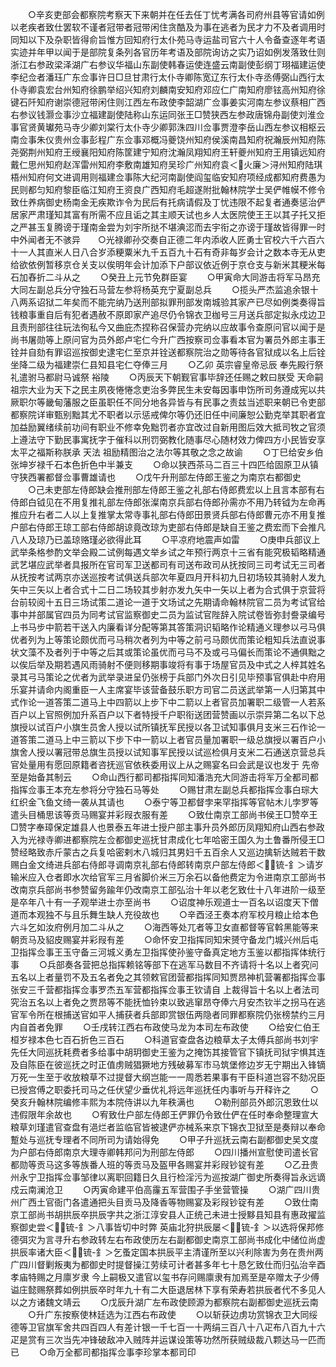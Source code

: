 <!-- { "loadSidebar": true } -->
　　○辛亥吏部会都察院考察天下来朝并在任去任丁忧考满各司府州县等官请如例以老疾者致仕罢软不谨者冠带者冠带闲住贪酷及为事在逃者为民才力不及者调用时同知以下及杂职皆得俞旨惟方回知府行太仆苑马寺运盐司官六十人令备查逐年考语实迹并年甲以闻于是部院复条列各官历年考语及部院询访之实乃诏如例发落致仕则浙江右参政梁泽湖广右参议华福山东副使韩春运使连盛云南副使彭纲丁珝福建运使李纪佥者潘珏广东佥事许日□旦甘肃行太仆寺卿陈宽辽东行太仆寺丞傅弼山西行太仆寺卿袁宏台州知府徐鹏举绍兴知府刘麟南安知府邓应仁广南知府廖铉高州知府徐键石阡知府谢崇德冠带闲住则江西左布政使李韶湖广佥事姜实河南左参议蔡相广西右参议钱灏佥事沙立福建副使陆称山东运同张王□赞狭西左参政唐锦舟副使刘淮佥事官贤黄瓛苑马寺少卿刘棠行太仆寺少卿郭洙四川佥事贾澄李岳山西左参议相枢云南佥事朱仪贵州佥事彭程广东佥事邓概冯夔饶州知府侯溪南昌知府祝瀚辰州知府陈尧弼荆州知府王绶襄阳知府陈筐建宁知府沈瀚凤翔知府王轩夔州知府王用镇远知府戴仁思州知府赵浑雷州知府李敷南雄知府吴珍广州知府袁＜火廉＞浔州知府陆琪梧州知府何文进调用则福建佥事陈大纪河南副使阎玺临安知府项经成都知府费愚为民则都匀知府黎臣临江知府王资良广西知府毛超遂附批翰林院学士吴俨帷幙不修令致仕养病御史杨南金无疾欺诈令为民后有托病请假及丁忧违限不起复者通奏惩治俨居家严肃瑾知其富有所需不应且诟之其主顺天试也乡人太医院使王王以其子托又拒之严甚玉复腾谤于瑾南金尝为刘宇所挞不堪淟涊而去宇衔之亦谤于瑾故皆得罪一时中外闻者无不骇异　　○光禄卿孙交奏自正德二年内添收人匠勇士官校六千六百六十一人其直米人日八合岁添粳粟米九千五百九十石有奇非每岁会计之数本寺无从吏给欲依例暂移京仓关支以俟明年会计加添下户部议依近例于京仓支与新米其粳米每石加舂折二斗从之
　　○癸丑上元节免群臣宴
　　○甲寅命大同游击将军马昂充大同左副总兵分守独石马营左参将杨英充宁夏副总兵
　　○揽头严杰监追余银十八两系诏狱二年矣而不能完纳乃送刑部拟罪刑部发南城验其家产已尽如例类奏得旨钱粮事重自后有犯者遇赦不原即家产追尽仍令锦衣卫枷号三月送兵部定拟永戍边卫且责刑部往往玩法徇私今又曲庇杰捏称召保营办完纳以应故事令查原问官以闻于是尚书屠勋等上原问官为员外郎卢宅仁今升广西按察司佥事看本官为署员外郎主事王铨并自劾有罪诏巡按御史逮宅仁至京并铨送都察院治之勋等待各官狱成以名上后铨坐降二级为福建崇仁县知县宅仁夺俸三月
　　○乙卯  英宗睿皇帝忌辰  奉先殿行祭礼遣驸马都尉马诚祭  裕陵
　　○丙辰天下朝觐官事毕辞还任赐之敕曰朕受  天命嗣  祖宗大业为天下之民主夙夜惓惓念吏治多弊民生未安每因事申饬所司务遵成宪以共厥职尔等畿甸藩服之臣虽职任不同分地各异皆与有民事之责兹当述职来朝已令吏部都察院详审甄别黜其尤不职者以示惩戒俾尔等仍还旧任中间廉恕公勤克举其职者宜加益励翼绪续前功间有职业不修幸免黜罚者亦宜改过自新用图后效大抵司牧之官须上遵法守下勤民事寓抚字于催科以刑罚弼教化随事尽心随材效力俾四方小民皆安享太平之福斯称朕承  天法  祖励精图治之法尔等其敬之念之故谕
　　○丁巳给安乡伯张坤岁禄千石本色折色中半兼支
　　○命以狭西茶马二百三十四匹给固原卫从镇守狭西署都督佥事曹雄请也
　　○戊午升刑部左侍郎王鉴之为南京右都御史
　　○己未吏部左侍郎缺会推刑部左侍郎王鉴之礼部右侍郎费宏以上且言本部有右侍郎白钺见在不用复推礼部左侍郎张澯南京兵部右侍郎孙需亦不用乃转钺为左命再推应升右者二人以上复推掌太常寺事礼部右侍郎田景贤兵部右侍郎曹元亦不用复推户部右侍郎王琼工部右侍郎胡谅竟改琼为吏部右侍郎是缺自王鉴之费宏而下会推凡八人及琼乃已盖琼赂瑾必欲得此耳
　　○平凉府地震声如雷
　　○庚申兵部议上武举条格参酌文举会殿二试例每遇文举乡试之年预行两京十三省有能究极韬略精通武艺堪应武举者具报所在官司军卫送都司有司送布政司从抚按同三司考试无三司者从抚按考试两京亦送巡按考试俱送兵部次年夏四月开科初九日初场较其骑射人发九矢中三矢以上者合式十二日二场较其步射亦发九矢中一矢以上者为合式俱于京营将台前较阅十五日三场试策二道论一道于文场试之先期请命翰林院官二员为考试官给事中并部属官四员为同考试官监察御史二员为监试官陛辞入院试卷皆弥封誊录编号上书马步中箭若干送入内廉看详分配等第其答策洞识韬略作论精通义理参以弓马俱优者列为上等策论颇优而弓马稍次者列为中等之前弓马颇优而策论粗知兵法直说事状文藻不及者列于中等之后其或策论虽优而弓马不及或弓马偏长而策论不通俱黜之以俟后举及期若遇风雨骑射不便则移期事竣将有事于场屋官员及中式之人梓其姓名录其弓马策论之优者为武举录进呈仍张榜于兵部门外次日引见毕预事官俱赴中府用乐宴并请命内阁重臣一人主席宴毕该营备鼓乐职方司官二员送武举第一人归第其中式作论一道答策二道马上中四箭以上步下中二箭以上者官员加署职二级管一人若系百户以上官照例加升系百户以下者特授千户职衔送团营赞画以示崇异第二名以下总旗授以试百户小旗生员舍人授以试所镇抚军民授以各卫试知事俱月支米三石作论一道答策二道马上中三箭以下步下中一箭以上者官员量加署职一级总旗授以署百户小旗舍人授以署冠带总旗生员授以试知事军民授以试巡检俱月支米二石通送京营总兵官处量用有愿回原籍者咨抚巡官依秩委用议上从之赐宴名曰会武是议也发于  先帝至是始备其制云
　　○命山西行都司都指挥同知潘浩充大同游击将军万全都司都指挥佥事王本充左参将分守独石马等处
　　○赐甘肃左副总兵都指挥佥事白琮大红织金飞鱼文绮一袭从其请也
　　○泰宁等卫都督孛来罕指挥等官帖木儿孛罗等遣头目桶思该等贡马赐宴并彩叚衣服有差
　　○致仕南京工部尚书侯王□赞卒王□赞字奉璋保定雄县人也景泰五年进士授户部主事升员外郎历凤翔知府山西右参政入为光禄寺卿进都察院左佥都御史巡抚甘肃成化七年哈密王国久为土鲁番所侵王□赞经略致赤斤蒙古之兵复哈密剌木八城归其男妇千五百余人又巡边擒斩达贼若干数赐白金文绮进兵部右侍郎寻调南京礼部右侍郎转南京户部左侍郎＜锍-釒＞请岁输米应入仓者即水次给官军三月省脚价米三万余石以备他费定为令进南京工部尚书改南京兵部尚书参赞留务踰年仍改南京工部弘治十年以老乞致仕十八年进阶一级至是卒年八十有一子观举进士亦至尚书
　　○诏度神乐观道士一百名以诏度天下僧道而本观独不与且乐舞生缺人充役故也
　　○辛酉泾王奏本府军校月粮止给本色六斗乞如汝府例月加二斗从之
　　○海西等处兀者等卫女直都督等官斡黑能等来朝贡马及貂皮赐宴并彩叚有差
　　○命怀安卫指挥同知宋赟守备龙门城兴州后屯卫指挥佥事王玉守备三河城义勇左卫指挥使孙鉴守备真定地方玉鉴以都指挥体统行事
　　○兵部奏各营把总指挥赖铭等部下在逃军马数目不齐请将十名以上者究问五名以上者量罚不及五名者免之其领敕官团营都指挥同知贾昂神机营署都指挥佥事张安三千营都指挥佥事罗杰五军营都指挥佥事王钦请自  上裁得旨十名以上者法司究治五名以上者免之贾昂等不能抚恤钤束以致逃窜昂夺俸六月安杰钦半之拐马在逃官军令所在根捕送官如平人捕获者兵部即赏银伍两隐者同罪都察院仍张榜禁约三月内自首者免罪
　　○壬戌转江西右布政使马龙为本司左布政使
　　○给安仁伯王桓岁禄本色七百石折色三百石
　　○科道官查盘各边粮草太子太傅兵部尚书刘宇先任大同巡抚耗费者多给事中胡玥御史王鉴为之掩饬其接管官下镇抚司狱宇惧其连及自陈臣在彼巡抚之时正值虏贼猖獗地方残破募军市马筑堡修边岁无宁期出入锋镝万死一生至于收放粮草不过提督大纲岂能一一周悉若果事有干臣科道岂容不劾况臣已授宫傅之职委托司马之任伏望少垂优礼将远年巡抚任内事听与开释许之
　　○癸亥升翰林院编修丰熙为本院侍讲以九年秩满也
　　○勒刑部员外郎沉恩致仕以违假限年余故也
　　○宥致仕户部左侍郎王俨罪仍令致仕俨在任时奉命整理宣大粮草刘瑾遣官查盘有浥烂者监临官皆被逮俨亦械系来京下锦衣卫狱至是奏辩以奉命蹔处与巡抚专理者不同所司为请始得免
　　○甲子升巡抚云南右副都御史吴文度为户部右侍郎南京大理寺卿韩邦问为刑部左侍郎
　　○四川播州宣慰使司遣长官都勋等贡马这多等族番人班的等贡马及盔甲各赐宴并彩叚钞锭有差
　　○乙丑贵州永宁卫指挥佥事邹律以离职回籍日久且行检淫污为巡按湖广御史所奏得旨永远谪戍云南澜沧卫
　　○丙寅命建平伯高霳五军营围子手坐营管操
　　○湖广四川贵州广西土官衙门各遣通把头目贡马及降香等物赐宴及彩叚钞锭有差
　　○致仕南京工部尚书胡拱辰卒拱辰字共之浙江淳安县人正统己未进士授黟县知县有惠政擢监察御史尝＜锍-釒＞八事皆切中时弊  英庙北狩拱辰屡＜锍-釒＞以选将保邦修德弭灾为言寻升右参政转左右布政使历左右副都御史南京工部尚书成化中储位尚虚拱辰率诸大臣＜锍-釒＞乞蚤定国本拱辰平主清谨所至以兴利除害为务在贵州两广四川督剿叛夷为都御史时提督操江劳续可计者甚多年七十恳乞致仕而归弘治辛酉  孝庙特赐之月廪岁隶  今上嗣极又遣官以玺书存问赐廪隶有加焉至是卒赠太子少傅谥庄懿赐祭葬如例拱辰卒时年九十有二大臣退居林下享有荣寿若拱辰者代不多见人以之方诸魏文靖云
　　○戊辰升湖广左布政使顾源为都察院右副都御史巡抚云南
　　○升广东按察使林廷选为江西右布政使
　　○以斩获边虏功赏锦衣卫大同绥德等卫官旗军舍共四百四人有差计银一千七百一十两绢三百八十八疋布八百九十六疋是赏有三次当先冲锋破敌冲入贼阵并运谋设策等功然所获贼级裁八颗达马一匹而已
　　○命万全都司都指挥佥事李珍掌本都司印
